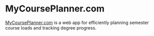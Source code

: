 # MyCoursePlanner.com
[MyCoursePlanner.com](http://www.MyCoursePlanner.com) is a web app for efficiently planning semester course loads and tracking degree progress.
